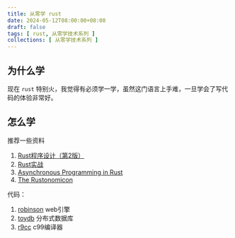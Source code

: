 ```yaml
---
title: 从零学 rust
date: 2024-05-12T08:00:00+08:00
draft: false
tags: [ rust, 从零学技术系列 ]
collections: [ 从零学技术系列 ]
---
```


## 为什么学

现在 `rust` 特别火，我觉得有必须学一学，虽然这门语言上手难，一旦学会了写代码的体验非常好。

## 怎么学

推荐一些资料

1. [Rust程序设计（第2版）](https://book.douban.com/subject/36547630/)
2. [Rust实战](https://book.douban.com/subject/36059499/)
3. [Asynchronous Programming in Rust](https://rust-lang.github.io/async-book/)
4. [The Rustonomicon](https://doc.rust-lang.org/stable/nomicon/)

代码：

1. [robinson](https://github.com/mbrubeck/robinson) web引擎
2. [toydb](https://github.com/erikgrinaker/toydb) 分布式数据库
3. [r9cc](https://github.com/utam0k/r9cc) c99编译器

